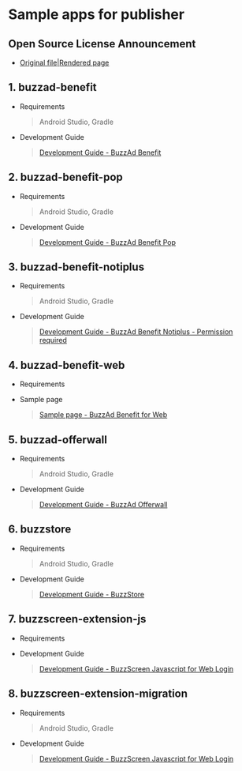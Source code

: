 # Sample apps for publisher	

## Open Source License Announcement	
- [Original file](./3rd_party_licenses.html)|[Rendered page](https://htmlpreview.github.io/?https://github.com/Buzzvil/buzz-sdk-samples/blob/master/3rd_party_licenses.html)	


## 1. buzzad-benefit	
- Requirements	
    > Android Studio, Gradle	
- Development Guide	
    > [Development Guide - BuzzAd Benefit](https://buzzvil.atlassian.net/wiki/spaces/BDG/pages/486834313/BuzzAd-Benefit+Android+SDK)	
## 2. buzzad-benefit-pop	
- Requirements	
    > Android Studio, Gradle	
- Development Guide	
    > [Development Guide - BuzzAd Benefit Pop](https://buzzvil.atlassian.net/wiki/spaces/BDG/pages/486081028/BuzzAdPop)	
## 3. buzzad-benefit-notiplus	
- Requirements	
    > Android Studio, Gradle	
- Development Guide	
    > [Development Guide - BuzzAd Benefit Notiplus - Permission required](https://buzzvil.atlassian.net/wiki/spaces/DEV/pages/508362869/BuzzAdNotiPlus)	
## 4. buzzad-benefit-web	
- Requirements	
    >	
- Sample page	
    > [Sample page - BuzzAd Benefit for Web](https://buzzvil.github.io/buzzad-benefit-sdk-publisher-web/)	
## 5. buzzad-offerwall	
- Requirements	
    > Android Studio, Gradle	
- Development Guide	
    > [Development Guide - BuzzAd Offerwall](https://buzzvil.atlassian.net/wiki/spaces/BDG/pages/404422805/3.+AOS+SDK)	
## 6. buzzstore	
- Requirements	
    > Android Studio, Gradle	
- Development Guide	
    > [Development Guide - BuzzStore](./buzzstore/README.md)	
## 7. buzzscreen-extension-js	
- Requirements	
    >	
- Development Guide	
    > [Development Guide - BuzzScreen Javascript for Web Login](https://buzzvil.atlassian.net/wiki/spaces/BDG/pages/390627423/BuzzScreen+JS+Extension+SDK+Usage)	
## 8. buzzscreen-extension-migration	
- Requirements	
    > Android Studio, Gradle	
- Development Guide	
    > [Development Guide - BuzzScreen Javascript for Web Login](https://buzzvil.atlassian.net/wiki/spaces/BDG/pages/386924671/BuzzScreen+Migration+SDK)
